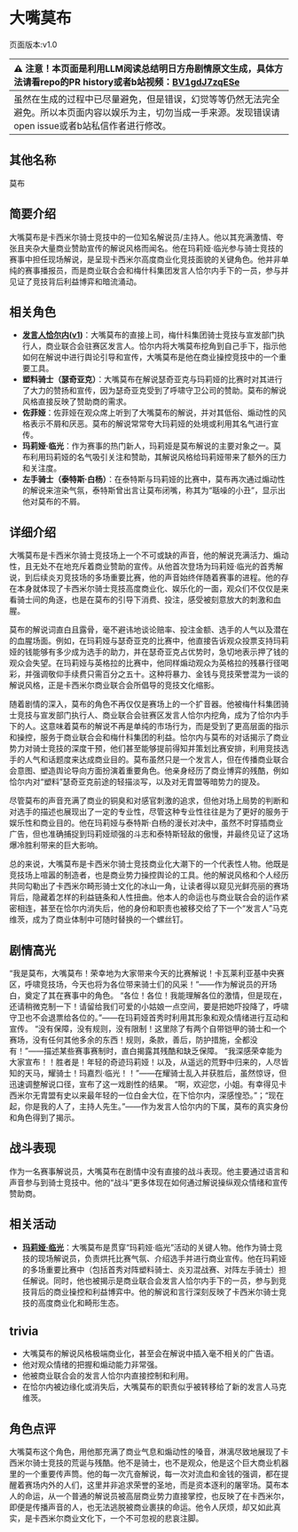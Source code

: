 # 大嘴莫布
页面版本:v1.0
 

| :warning: 注意！本页面是利用LLM阅读总结明日方舟剧情原文生成，具体方法请看repo的PR history或者b站视频：[BV1gdJ7zqESe](https://www.bilibili.com/video/BV1gdJ7zqESe/)         |
|:----------------------------|
| 虽然在生成的过程中已尽量避免，但是错误，幻觉等等仍然无法完全避免。所以本页面内容以娱乐为主，切勿当成一手来源。发现错误请open issue或者b站私信作者进行修改。|



## 其他名称
莫布
## 简要介绍
大嘴莫布是卡西米尔骑士竞技中的一位知名解说员/主持人。他以其充满激情、夸张且夹杂大量商业赞助宣传的解说风格而闻名。他在玛莉娅·临光参与骑士竞技的赛事中担任现场解说，是呈现卡西米尔高度商业化竞技面貌的关键角色。他并非单纯的赛事播报员，而是商业联合会和梅什科集团发言人恰尔内手下的一员，参与并见证了竞技背后利益博弈和暗流涌动。
## 相关角色
-   **[发言人恰尔内](../char_v3/extended_char_fa_yan_ren_qia_er_nei.md)([v1](extended_char_fa_yan_ren_qia_er_nei.md))**：大嘴莫布的直接上司，梅什科集团骑士竞技与宣发部门执行人，商业联合会驻赛区发言人。恰尔内将大嘴莫布挖角到自己手下，指示他如何在解说中进行舆论引导和宣传，大嘴莫布是他在商业操控竞技中的一个重要工具。
-   **塑料骑士（瑟奇亚克）**：大嘴莫布在解说瑟奇亚克与玛莉娅的比赛时对其进行了大力的赞扬和宣传，因为瑟奇亚克受到了呼啸守卫公司的赞助。莫布的解说风格直接反映了赞助商的需求。
-   **佐菲娅**：佐菲娅在观众席上听到了大嘴莫布的解说，并对其低俗、煽动性的风格表示不屑和厌恶。莫布的解说常常夸大玛莉娅的处境或利用其名气进行宣传。
-   **玛莉娅·临光**：作为赛事的热门新人，玛莉娅是莫布解说的主要对象之一。莫布利用玛莉娅的名气吸引关注和赞助，其解说风格给玛莉娅带来了额外的压力和关注度。
-   **左手骑士（泰特斯·白杨）**：在泰特斯与玛莉娅的比赛中，莫布再次通过煽动性的解说来渲染气氛，泰特斯曾出言让莫布闭嘴，称其为“聒噪的小丑”，显示出他对莫布的不屑。
## 详细介绍
大嘴莫布是卡西米尔骑士竞技场上一个不可或缺的声音，他的解说充满活力、煽动性，且无处不在地充斥着商业赞助的宣传。从他首次登场为玛莉娅·临光的首秀解说，到后续炎刃竞技场的多场重要比赛，他的声音始终伴随着赛事的进程。他的存在本身就体现了卡西米尔骑士竞技高度商业化、娱乐化的一面，观众们不仅仅是来看骑士间的角逐，也是在莫布的引导下消费、投注，感受被刻意放大的刺激和血腥。

莫布的解说词直白且露骨，毫不避讳地谈论赔率、投注金额、选手的人气以及潜在的血腥场面。例如，在玛莉娅与瑟奇亚克的比赛中，他直接告诉观众投票支持玛莉娅的钱能够有多少成为选手的助力，并在瑟奇亚克占优势时，急切地表示押了钱的观众会失望。在玛莉娅与英格拉的比赛中，他同样煽动观众为英格拉的残暴行径喝彩，并强调敬仰手续费只需百分之五十。这种将暴力、金钱与竞技荣誉混为一谈的解说风格，正是卡西米尔商业联合会所倡导的竞技文化缩影。

随着剧情的深入，莫布的角色不再仅仅是赛场上的一个扩音器。他被梅什科集团骑士竞技与宣发部门执行人、商业联合会驻赛区发言人恰尔内挖角，成为了恰尔内手下的人。这意味着莫布的解说不再是单纯的市场行为，而是受到了更高层面的指示和操控，服务于商业联合会和梅什科集团的利益。恰尔内与莫布的对话揭示了商业势力对骑士竞技的深度干预，他们甚至能够提前得知并策划比赛安排，利用竞技选手的人气和话题度来达成商业目的。莫布虽然只是一个发言人，但在传播商业联合会意图、塑造舆论导向方面扮演着重要角色。他亲身经历了商业博弈的残酷，例如恰尔内对“塑料”瑟奇亚克前途的轻描淡写，以及对无胄盟等暗势力的提及。

尽管莫布的声音充满了商业的铜臭和对感官刺激的追求，但他对场上局势的判断和对选手的描述也展现出了一定的专业性，尽管这种专业性往往是为了更好的服务于娱乐性和商业目的。他在玛莉娅与泰特斯·白杨的漫长对决中，虽然不时穿插商业广告，但也准确捕捉到玛莉娅顽强的斗志和泰特斯轻敌的傲慢，并最终见证了这场爆冷胜利带来的巨大影响。

总的来说，大嘴莫布是卡西米尔骑士竞技商业化大潮下的一个代表性人物。他既是竞技场上喧嚣的制造者，也是商业势力操控舆论的工具。他的解说风格和个人经历共同勾勒出了卡西米尔畸形骑士文化的冰山一角，让读者得以窥见光鲜亮丽的赛场背后，隐藏着怎样的利益链条和人性扭曲。他本人的命运也与商业联合会的运作紧密相连，甚至在恰尔内消失后，他的身份和职责也被移交给了下一个“发言人”马克维茨，成为了商业体制中可随时替换的一个螺丝钉。
## 剧情高光
“我是莫布，大嘴莫布！荣幸地为大家带来今天的比赛解说！卡瓦莱利亚基中央赛区，呼啸竞技场，今天也将为各位带来骑士们的风采！”——作为解说员的开场白，奠定了其在赛事中的角色。
“各位！各位！我能理解各位的激情，但是现在，还请稍微克制一下！请留给我们可爱的小姑娘一点空间，要是把她吓投降了，呼啸守卫也不会退票给各位的。”——在玛莉娅首秀时利用其形象和观众情绪进行互动和宣传。
“没有保障，没有规则，没有限制！这里除了有两个自带铠甲的骑士和一个赛场，没有任何其他多余的东西！规则，条款，善后，防护措施，全都没有！”——描述某些赛事赛制时，直白揭露其残酷和缺乏保障。
“我深感荣幸能为大家宣布！！胜者是！年轻的奇迹玛莉娅！以及，从遥远的荒野中归来的，人尽皆知的天马，耀骑士！玛嘉烈·临光！！”——在耀骑士乱入并获胜后，虽然惊讶，但迅速调整解说口径，宣布了这一戏剧性的结果。
“啊，欢迎您，小姐。有幸得见卡西米尔无胄盟有史以来最年轻的一位白金大位，在下恰尔内，深感惶恐。”；“现在起，你是我的人了，主持人先生。”——作为发言人恰尔内的下属，莫布的真实身份和角色得到了揭示。
## 战斗表现
作为一名赛事解说员，大嘴莫布在剧情中没有直接的战斗表现。他主要通过语言和声音参与到骑士竞技中。他的“战斗”更多体现在如何通过解说操纵观众情绪和宣传赞助商。
## 相关活动
-   **[玛莉娅·临光](../stories/act13d5.md)**：大嘴莫布是贯穿“玛莉娅·临光”活动的关键人物。他作为骑士竞技的现场解说员，负责烘托比赛气氛、介绍选手并进行商业宣传。他在玛莉娅的多场重要比赛中（包括首秀对阵塑料骑士、炎刃混战赛、对阵左手骑士）担任解说。同时，他也被揭示是商业联合会发言人恰尔内手下的一员，参与到竞技背后的商业操控和利益博弈中。他的解说和言行深刻反映了卡西米尔骑士竞技的高度商业化和畸形生态。
## trivia
- 大嘴莫布的解说风格极端商业化，甚至会在解说中插入毫不相关的广告语。
- 他对观众情绪的把握和煽动能力非常强。
- 他被商业联合会的发言人恰尔内直接控制和利用。
- 在恰尔内被边缘化或消失后，大嘴莫布的职责似乎被转移给了新的发言人马克维茨。
## 角色点评
大嘴莫布这个角色，用他那充满了商业气息和煽动性的嗓音，淋漓尽致地展现了卡西米尔骑士竞技的荒诞与残酷。他不是骑士，也不是观众，他是这个巨大商业机器里的一个重要传声筒。他的每一次亢奋解说，每一次对流血和金钱的强调，都在提醒着赛场内外的人们，这里并非追求荣誉的圣地，而是资本逐利的屠宰场。莫布本人的命运，从一个普通的解说员被高层商业势力直接掌控，也反映了在卡西米尔，即便是传播声音的人，也无法逃脱被商业裹挟的命运。他令人厌烦，却又如此真实，是卡西米尔商业文化下，一个不可忽视的悲哀注脚。